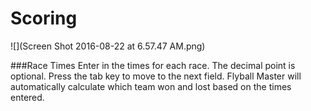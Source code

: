 # Scoring

![](Screen Shot 2016-08-22 at 6.57.47 AM.png)


###Race Times
Enter in the times for each race. The decimal point is optional. Press the tab key to move to the next field. Flyball Master will automatically calculate which team won and lost based on the times entered.

